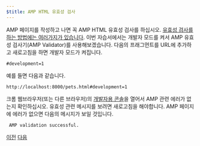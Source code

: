 ```yaml
---
$title: AMP HTML 유효성 검사
---
```


AMP 페이지를 작성하고 나면 꼭 AMP HTML 유효성 검사를 하십시오. [유효성 검사를 하는 방법에는 여러가지가 있습니다](/ko/docs/fundamentals/validate.html). 이번 자습서에서는 개발자 모드를 켜서 AMP 유효성 검사기(AMP Validator)를 사용해보겠습니다. 다음의 프래그먼트를 URL에 추가하고 새로고침을 하면 개발자 모드가 켜집니다.

```text
#development=1
```

예를 들면 다음과 같습니다.  

```text
http://localhost:8000/pets.html#development=1 
```

크롬 웹브라우저(또는 다른 브라우저)의 [개발자용 콘솔](https://developer.chrome.com/devtools/docs/console)을 열어서 AMP 관련 에러가 없는지 확인하십시오. 유효성 관련 메시지를 보려면 새로고침을 해야합니다. AMP 페이지에 에러가 없으면 다음의 메시지가 보일 것입니다.

```text
 AMP validation successful.
```

<div class="prev-next-buttons">
  <a class="button prev-button" href="/ko/docs/design/visual_story/create_bookend.html"><span class="arrow-prev">이전</span></a>
  <a class="button next-button" href="/ko/docs/design/visual_story/congratulations.html"><span class="arrow-next">다음</span></a>
</div>
